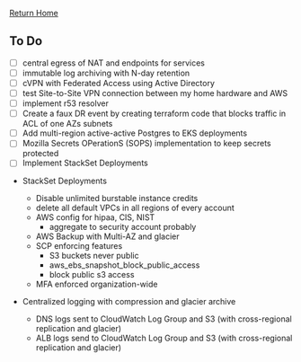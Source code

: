 [Return Home](../README.md#documentation)

## To Do
- [ ] central egress of NAT and endpoints for services
- [ ] immutable log archiving with N-day retention
- [ ] cVPN with Federated Access using Active Directory
- [ ] test Site-to-Site VPN connection between my home hardware and AWS
- [ ] implement r53 resolver
- [ ] Create a faux DR event by creating terraform code that blocks traffic in ACL of one AZs subnets
- [ ] Add multi-region active-active Postgres to EKS deployments
- [ ] Mozilla Secrets OPerationS (SOPS) implementation to keep secrets protected
- [ ] Implement StackSet Deployments

- StackSet Deployments
   - Disable unlimited burstable instance credits
   - delete all default VPCs in all regions of every account
   - AWS config for hipaa, CIS, NIST
      - aggregate to security account probably
   - AWS Backup with Multi-AZ and glacier
   - SCP enforcing features
      - S3 buckets never public
      - aws_ebs_snapshot_block_public_access
      - block public s3 access
   - MFA enforced organization-wide

- Centralized logging with compression and glacier archive
   - DNS logs sent to CloudWatch Log Group and S3 (with cross-regional replication and glacier)
   - ALB logs send to CloudWatch Log Group and S3 (with cross-regional replication and glacier)
